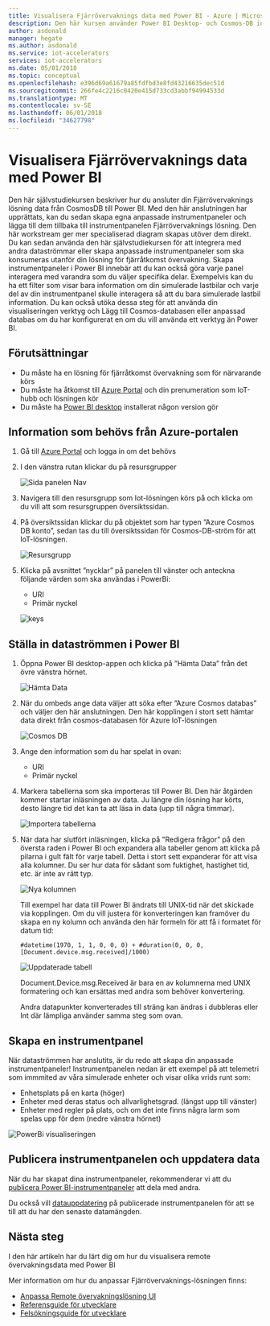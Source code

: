 ```yaml
---
title: Visualisera Fjärrövervaknings data med Power BI - Azure | Microsoft Docs
description: Den här kursen använder Power BI Desktop- och Cosmos-DB integerate data från en Fjärrövervaknings lösning till en anpassad visualisering. Den här hur användare kan skapa sina egna anpassade instrumentpaneler och dela dem till användare inte i lösningen.
author: asdonald
manager: hegate
ms.author: asdonald
ms.service: iot-accelerators
services: iot-accelerators
ms.date: 05/01/2018
ms.topic: conceptual
ms.openlocfilehash: e396d69a61679a85fdfbd3e8fd43216635dec51d
ms.sourcegitcommit: 266fe4c2216c0420e415d733cd3abbf94994533d
ms.translationtype: MT
ms.contentlocale: sv-SE
ms.lasthandoff: 06/01/2018
ms.locfileid: "34627798"
---
```

# <a name="visualize-remote-monitoring-data-using-power-bi"></a>Visualisera Fjärrövervaknings data med Power BI

Den här självstudiekursen beskriver hur du ansluter din Fjärrövervaknings lösning data från CosmosDB till Power BI. Med den här anslutningen har upprättats, kan du sedan skapa egna anpassade instrumentpaneler och lägga till dem tillbaka till instrumentpanelen Fjärrövervaknings lösning. Den här workstream ger mer specialiserad diagram skapas utöver dem direkt. Du kan sedan använda den här självstudiekursen för att integrera med andra dataströmmar eller skapa anpassade instrumentpaneler som ska konsumeras utanför din lösning för fjärråtkomst övervakning. Skapa instrumentpaneler i Power BI innebär att du kan också göra varje panel interagera med varandra som du väljer specifika delar. Exempelvis kan du ha ett filter som visar bara information om din simulerade lastbilar och varje del av din instrumentpanel skulle interagera så att du bara simulerade lastbil information. Du kan också utöka dessa steg för att använda din visualiseringen verktyg och Lägg till Cosmos-databasen eller anpassad databas om du har konfigurerat en om du vill använda ett verktyg än Power BI. 

## <a name="prerequisites"></a>Förutsättningar

- Du måste ha en lösning för fjärråtkomst övervakning som för närvarande körs
- Du måste ha åtkomst till [Azure Portal](https://portal.azure.com) och din prenumeration som IoT-hubb och lösningen kör
- Du måste ha [Power BI desktop](https://powerbi.microsoft.com) installerat någon version gör


## <a name="information-needed-from-azure-portal"></a>Information som behövs från Azure-portalen

1. Gå till [Azure Portal](https://portal.azure.com) och logga in om det behövs

2. I den vänstra rutan klickar du på resursgrupper

    ![Sida panelen Nav](./media/iot-accelerators-integrate-data-powerbi/side_panel.png)

3. Navigera till den resursgrupp som Iot-lösningen körs på och klicka om du vill att som resursgruppen översiktssidan. 

4. På översiktssidan klickar du på objektet som har typen ”Azure Cosmos DB konto”, sedan tas du till översiktssidan för Cosmos-DB-ström för att IoT-lösningen.

    ![Resursgrupp](./media/iot-accelerators-integrate-data-powerbi/resource_groups.png)

5. Klicka på avsnittet ”nycklar” på panelen till vänster och anteckna följande värden som ska användas i PowerBi:

    - URI
    - Primär nyckel

    ![keys](./media/iot-accelerators-integrate-data-powerbi/keys.png)

## <a name="setting-up-the-stream-in-power-bi"></a>Ställa in dataströmmen i Power BI
  
1. Öppna Power BI desktop-appen och klicka på ”Hämta Data” från det övre vänstra hörnet. 

    ![Hämta Data](./media/iot-accelerators-integrate-data-powerbi/get_data.png)

2. När du ombeds ange data väljer att söka efter ”Azure Cosmos databas” och väljer den här anslutningen. Den här kopplingen i stort sett hämtar data direkt från cosmos-databasen för Azure IoT-lösningen
  
    ![Cosmos DB](./media/iot-accelerators-integrate-data-powerbi/cosmos_db.png)
  
3. Ange den information som du har spelat in ovan:

    * URI
    * Primär nyckel

4. Markera tabellerna som ska importeras till Power BI. Den här åtgärden kommer startar inläsningen av data. Ju längre din lösning har körts, desto längre tid det kan ta att läsa in data (upp till några timmar). 

    ![Importera tabellerna](./media/iot-accelerators-integrate-data-powerbi/import_tables.png)

5. När data har slutfört inläsningen, klicka på ”Redigera frågor” på den översta raden i Power BI och expandera alla tabeller genom att klicka på pilarna i gult fält för varje tabell. Detta i stort sett expanderar för att visa alla kolumner. Du ser hur data för sådant som fuktighet, hastighet tid, etc. är inte av rätt typ.

    ![Nya kolumnen](./media/iot-accelerators-integrate-data-powerbi/new_column.png)
  
    Till exempel har data till Power BI ändrats till UNIX-tid när det skickade via kopplingen. Om du vill justera för konverteringen kan framöver du skapa en ny kolumn och använda den här formeln för att få i formatet för datum tid: 

    ```text
    #datetime(1970, 1, 1, 0, 0, 0) + #duration(0, 0, 0, [Document.device.msg.received]/1000)
    ```

    ![Uppdaterade tabell](./media/iot-accelerators-integrate-data-powerbi/updated_table.png)
  
    Document.Device.msg.Received är bara en av kolumnerna med UNIX formatering och kan ersättas med andra som behöver konvertering. 
  
    Andra datapunkter konverterades till sträng kan ändras i dubbleras eller Int där lämpliga använder samma steg som ovan.

## <a name="creating-a-dashboard"></a>Skapa en instrumentpanel

När dataströmmen har anslutits, är du redo att skapa din anpassade instrumentpaneler! Instrumentpanelen nedan är ett exempel på att telemetri som immmited av våra simulerade enheter och visar olika vrids runt som: 

* Enhetsplats på en karta (höger)
* Enheter med deras status och allvarlighetsgrad. (längst upp till vänster)
* Enheter med regler på plats, och om det inte finns några larm som spelas upp för dem (nedre vänstra hörnet)

![PowerBi visualiseringen](./media/iot-accelerators-integrate-data-powerbi/visual_data.png)

## <a name="publishing-the-dashboard-and-refreshing-the-data"></a>Publicera instrumentpanelen och uppdatera data

När du har skapat dina instrumentpaneler, rekommenderar vi att du [publicera Power BI-instrumentpaneler](https://docs.microsoft.com/en-us/power-bi/desktop-upload-desktop-files) att dela med andra.

Du också vill [datauppdatering](https://docs.microsoft.com/en-us/power-bi/refresh-data) på publicerade instrumentpanelen för att se till att du har den senaste datamängden.

## <a name="next-steps"></a>Nästa steg

I den här artikeln har du lärt dig om hur du visualisera remote övervakningsdata med Power BI

Mer information om hur du anpassar Fjärrövervaknings-lösningen finns:

* [Anpassa Remote övervakningslösning UI](iot-accelerators-remote-monitoring-customize.md)
* [Referensguide för utvecklare](https://github.com/Azure/azure-iot-pcs-remote-monitoring-dotnet/wiki/Developer-Reference-Guide)
* [Felsökningsguide för utvecklare](https://github.com/Azure/azure-iot-pcs-remote-monitoring-dotnet/wiki/Developer-Troubleshooting-Guide)

